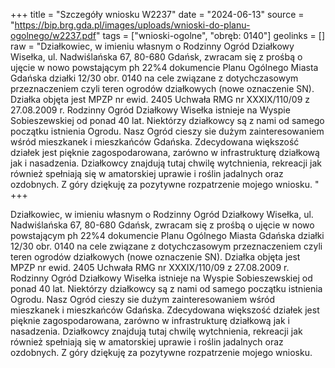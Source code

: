 +++
title = "Szczegóły wniosku W2237"
date = "2024-06-13"
source = "https://bip.brg.gda.pl/images/uploads/wnioski-do-planu-ogolnego/w2237.pdf"
tags = ["wnioski-ogolne", "obręb: 0140"]
geolinks = []
raw = "Działkowiec, w imieniu własnym o Rodzinny Ogród Działkowy Wisełka, ul. Nadwiślańska 67, 80-680 Gdańsk, zwracam się z prośbą o ujęcie w nowo powstającym ph 22%4 dokumencie Planu Ogólnego Miasta Gdańska działki 12/30 obr. 0140 na cele związane z dotychczasowym przeznaczeniem czyli teren ogrodów działkowych (nowe oznaczenie SN). Działka objęta jest MPZP nr ewid. 2405 Uchwała RMG nr XXXIX/110/09 z 27.08.2009 r. Rodzinny Ogród Działkowy Wisełka istnieje na Wyspie Sobieszewskiej od ponad 40 lat. Niektórzy działkowcy są z nami od samego początku istnienia Ogrodu. Nasz Ogród cieszy sie dużym zainteresowaniem wśród mieszkanek i mieszkańców Gdańska. Zdecydowana większość działek jest pięknie zagospodarowana, zarówno w infrastrukturę działkową jak i nasadzenia. Działkowcy znajdują tutaj chwilę wytchnienia, rekreacji jak również spełniają się w amatorskiej uprawie i roślin jadalnych oraz ozdobnych. Z góry dziękuję za pozytywne rozpatrzenie mojego wniosku. "
+++

Działkowiec, w imieniu własnym o Rodzinny Ogród Działkowy Wisełka, ul.
Nadwiślańska 67, 80-680 Gdańsk, zwracam się z prośbą o ujęcie w nowo powstającym
ph 22%4
dokumencie Planu Ogólnego Miasta Gdańska działki 12/30 obr. 0140 na cele związane z
dotychczasowym przeznaczeniem czyli teren ogrodów działkowych (nowe oznaczenie SN).
Działka objęta jest MPZP nr ewid. 2405 Uchwała RMG nr XXXIX/110/09 z 27.08.2009 r. Rodzinny
Ogród Działkowy Wisełka istnieje na Wyspie Sobieszewskiej od ponad 40 lat. Niektórzy
działkowcy są z nami od samego początku istnienia Ogrodu. Nasz Ogród cieszy sie dużym
zainteresowaniem wśród mieszkanek i mieszkańców Gdańska. Zdecydowana większość działek
jest pięknie zagospodarowana, zarówno w infrastrukturę działkową jak i nasadzenia. Działkowcy
znajdują tutaj chwilę wytchnienia, rekreacji jak również spełniają się w amatorskiej uprawie
i roślin jadalnych oraz ozdobnych. Z góry dziękuję za pozytywne rozpatrzenie mojego wniosku.



